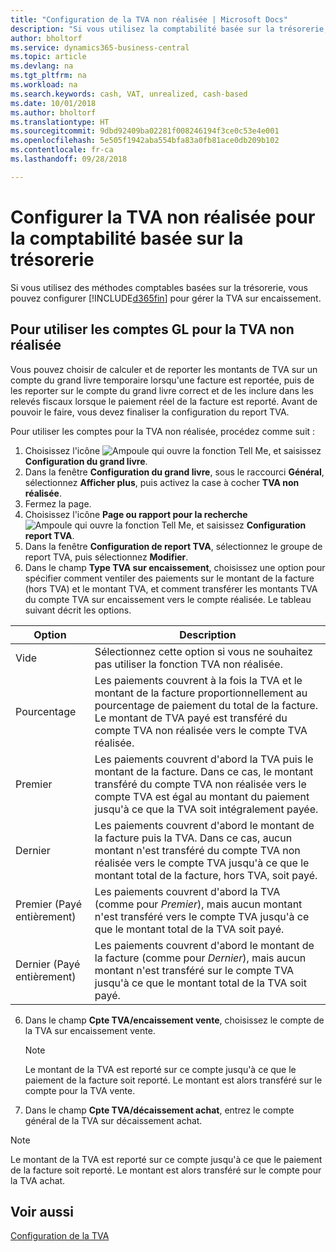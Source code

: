 ```yaml
---
title: "Configuration de la TVA non réalisée | Microsoft Docs"
description: "Si vous utilisez la comptabilité basée sur la trésorerie, vous pouvez spécifier comment gérer la TVA non réalisée pour les ventes et les achats."
author: bholtorf
ms.service: dynamics365-business-central
ms.topic: article
ms.devlang: na
ms.tgt_pltfrm: na
ms.workload: na
ms.search.keywords: cash, VAT, unrealized, cash-based
ms.date: 10/01/2018
ms.author: bholtorf
ms.translationtype: HT
ms.sourcegitcommit: 9dbd92409ba02281f008246194f3ce0c53e4e001
ms.openlocfilehash: 5e505f1942aba554bfa83a0fb81ace0db209b102
ms.contentlocale: fr-ca
ms.lasthandoff: 09/28/2018

---
```


# <a name="set-up-unrealized-vat-for-cash-based-accounting"></a>Configurer la TVA non réalisée pour la comptabilité basée sur la trésorerie
Si vous utilisez des méthodes comptables basées sur la trésorerie, vous pouvez configurer [!INCLUDE[d365fin](includes/d365fin_md.md)] pour gérer la TVA sur encaissement.

## <a name="to-use-general-ledger-accounts-for-unrealized-vat"></a>Pour utiliser les comptes GL pour la TVA non réalisée
Vous pouvez choisir de calculer et de reporter les montants de TVA sur un compte du grand livre temporaire lorsqu'une facture est reportée, puis de les reporter sur le compte du grand livre correct et de les inclure dans les relevés fiscaux lorsque le paiement réel de la facture est reporté. Avant de pouvoir le faire, vous devez finaliser la configuration du report TVA.

Pour utiliser les comptes pour la TVA non réalisée, procédez comme suit :
1. Choisissez l'icône ![Ampoule qui ouvre la fonction Tell Me](media/ui-search/search_small.png "Dites-moi ce que vous voulez faire"), et saisissez **Configuration du grand livre**.
2. Dans la fenêtre **Configuration du grand livre**, sous le raccourci **Général**, sélectionnez **Afficher plus**, puis activez la case à cocher **TVA non réalisée**.
3. Fermez la page.
4. Choisissez l'icône **Page ou rapport pour la recherche** ![Ampoule qui ouvre la fonction Tell Me](media/ui-search/search_small.png "Dites-moi ce que vous voulez faire"), et saisissez **Configuration report TVA**.
5. Dans la fenêtre **Configuration de report TVA**, sélectionnez le groupe de report TVA, puis sélectionnez **Modifier**.
6. Dans le champ **Type TVA sur encaissement**, choisissez une option pour spécifier comment ventiler des paiements sur le montant de la facture (hors TVA) et le montant TVA, et comment transférer les montants TVA du compte TVA sur encaissement vers le compte réalisée. Le tableau suivant décrit les options.

| Option | Description |
| --- | --- |
| Vide | Sélectionnez cette option si vous ne souhaitez pas utiliser la fonction TVA non réalisée. |
| Pourcentage | Les paiements couvrent à la fois la TVA et le montant de la facture proportionnellement au pourcentage de paiement du total de la facture. Le montant de TVA payé est transféré du compte TVA non réalisée vers le compte TVA réalisée. |
| Premier | Les paiements couvrent d'abord la TVA puis le montant de la facture. Dans ce cas, le montant transféré du compte TVA non réalisée vers le compte TVA est égal au montant du paiement jusqu'à ce que la TVA soit intégralement payée. |
| Dernier | Les paiements couvrent d'abord le montant de la facture puis la TVA. Dans ce cas, aucun montant n'est transféré du compte TVA non réalisée vers le compte TVA jusqu'à ce que le montant total de la facture, hors TVA, soit payé. |
| Premier (Payé entièrement) | Les paiements couvrent d'abord la TVA (comme pour _Premier_), mais aucun montant n'est transféré vers le compte TVA jusqu'à ce que le montant total de la TVA soit payé. |
| Dernier (Payé entièrement) | Les paiements couvrent d'abord le montant de la facture (comme pour _Dernier_), mais aucun montant n'est transféré sur le compte TVA jusqu'à ce que le montant total de la TVA soit payé. |

6. Dans le champ **Cpte TVA/encaissement vente**, choisissez le compte de la TVA sur encaissement vente.

    > [!NOTE]  
    > Le montant de la TVA est reporté sur ce compte jusqu'à ce que le paiement de la facture soit reporté. Le montant est alors transféré sur le compte pour la TVA vente.
7. Dans le champ **Cpte TVA/décaissement achat**, entrez le compte général de la TVA sur décaissement achat.

> [!NOTE]  
> Le montant de la TVA est reporté sur ce compte jusqu'à ce que le paiement de la facture soit reporté. Le montant est alors transféré sur le compte pour la TVA achat.

## <a name="see-also"></a>Voir aussi
[Configuration de la TVA](finance-setup-vat.md)

